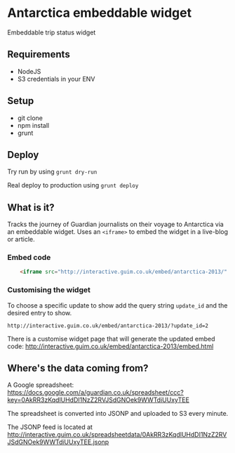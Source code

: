 # Antarctica embeddable widget

Embeddable trip status widget

## Requirements
* NodeJS
* S3 credentials in your ENV

## Setup
* git clone
* npm install
* grunt

## Deploy
Try run by using `grunt dry-run`

Real deploy to production using `grunt deploy`


## What is it?
Tracks the journey of Guardian journalists on their voyage to Antarctica via an embeddable widget.
Uses an `<iframe>` to embed the widget in a live-blog or article.

### Embed code
```html
    <iframe src="http://interactive.guim.co.uk/embed/antarctica-2013/" style="width: 100%; height: 560px; overflow: hidden;" seamless frameborder="0" scrolling="no"></iframe>
````

### Customising the widget
To choose a specific update to show add the query string `update_id` and the desired entry to show.

`http://interactive.guim.co.uk/embed/antarctica-2013/?update_id=2`

There is a customise widget page that will generate the updated embed code: http://interactive.guim.co.uk/embed/antarctica-2013/embed.html

## Where's the data coming from?
A Google spreadsheet: https://docs.google.com/a/guardian.co.uk/spreadsheet/ccc?key=0AkRR3zKqdlUHdDI1NzZ2RVJSdGNOek9WWTdiUUxyTEE

The spreadsheet is converted into JSONP and uploaded to S3 every minute.

The JSONP feed is located at http://interactive.guim.co.uk/spreadsheetdata/0AkRR3zKqdlUHdDI1NzZ2RVJSdGNOek9WWTdiUUxyTEE.jsonp

